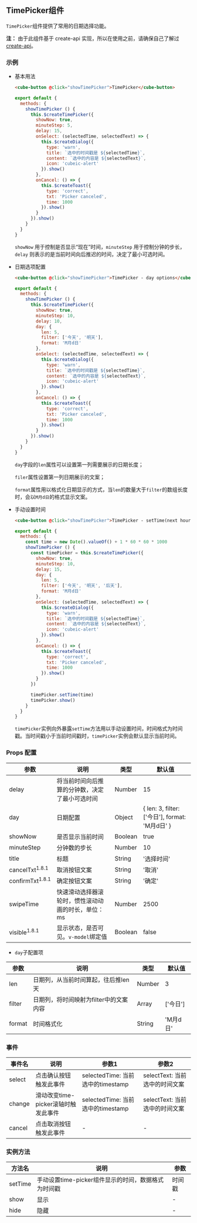 ## TimePicker组件

`TimePicker`组件提供了常用的日期选择功能。

__注：__ 由于此组件基于 create-api 实现，所以在使用之前，请确保自己了解过 [create-api](#/zh-CN/docs/create-api)。

### 示例

- 基本用法
  ```html
  <cube-button @click="showTimePicker">TimePicker</cube-button>
  ```

  ```js
  export default {
    methods: {
      showTimePicker () {
        this.$createTimePicker({
          showNow: true,
          minuteStep: 5,
          delay: 15,
          onSelect: (selectedTime, selectedText) => {
            this.$createDialog({
              type: 'warn',
              title: `选中的时间戳是 ${selectedTime}`,
              content: `选中的内容是 ${selectedText}`,
              icon: 'cubeic-alert'
            }).show()
          },
          onCancel: () => {
            this.$createToast({
              type: 'correct',
              txt: 'Picker canceled',
              time: 1000
            }).show()
          }
        }).show()
      }
    }
  }
  ```
  `showNow` 用于控制是否显示“现在”时间，`minuteStep` 用于控制分钟的步长，`delay` 则表示的是当前时间向后推迟的时间，决定了最小可选时间。

- 日期选项配置
  ```html
  <cube-button @click="showTimePicker">TimePicker - day options</cube-button>
  ```

  ```js
  export default {
    methods: {
      showTimePicker () {
        this.$createTimePicker({
          showNow: true,
          minuteStep: 10,
          delay: 10,
          day: {
            len: 5,
            filter: ['今天', '明天'],
            format: 'M月d日'
          },
          onSelect: (selectedTime, selectedText) => {
            this.$createDialog({
              type: 'warn',
              title: `选中的时间戳是 ${selectedTime}`,
              content: `选中的内容是 ${selectedText}`,
              icon: 'cubeic-alert'
            }).show()
          },
          onCancel: () => {
            this.$createToast({
              type: 'correct',
              txt: 'Picker canceled',
              time: 1000
            }).show()
          }
        }).show()
      }
    }
  }
  ```
  `day`字段的`len`属性可以设置第一列需要展示的日期长度；

  `filer`属性设置第一列日期展示的文案；

  `format`属性用以格式化日期显示的方式，当`len`的数量大于`filter`的数组长度时，会以`M月d日`的格式显示文案。

- 手动设置时间
  ```html
  <cube-button @click="showTimePicker">TimePicker - setTime(next hour)</cube-button>
  ```

  ```js
  export default {
    methods: {
      const time = new Date().valueOf() + 1 * 60 * 60 * 1000
      showTimePicker () {
        const timePicker = this.$createTimePicker({
          showNow: true,
          minuteStep: 10,
          delay: 15,
          day: {
            len: 5,
            filter: ['今天', '明天', '后天'],
            format: 'M月d日'
          },
          onSelect: (selectedTime, selectedText) => {
            this.$createDialog({
              type: 'warn',
              title: `选中的时间戳是 ${selectedTime}`,
              content: `选中的内容是 ${selectedText}`,
              icon: 'cubeic-alert'
            }).show()
          },
          onCancel: () => {
            this.$createToast({
              type: 'correct',
              txt: 'Picker canceled',
              time: 1000
            }).show()
          }
        })

        timePicker.setTime(time)
        timePicker.show()
      }
    }
  }
  ```
  `timePicker`实例向外暴露`setTime`方法用以手动设置时间，时间格式为时间戳。当时间戳小于当前时间戳时，`timePicker`实例会默认显示当前时间。

### Props 配置

| 参数 | 说明 | 类型 | 默认值 |
| - | - | - | - |
| delay | 将当前时间向后推算的分钟数，决定了最小可选时间 | Number | 15 |
| day | 日期配置 | Object | { len: 3, filter: ['今日'], format: 'M月d日' } |
| showNow | 是否显示当前时间 | Boolean | true |
| minuteStep | 分钟数的步长 | Number | 10 |
| title | 标题 | String | '选择时间' |
| cancelTxt<sup>1.8.1</sup> | 取消按钮文案 | String | '取消' |
| confirmTxt<sup>1.8.1</sup> | 确定按钮文案 | String | '确定' |
| swipeTime | 快速滑动选择器滚轮时，惯性滚动动画的时长，单位：ms | Number | 2500 |
| visible<sup>1.8.1</sup> | 显示状态，是否可见。`v-model`绑定值 | Boolean | false |

* `day`子配置项

| 参数 | 说明 | 类型 | 默认值 |
| - | - | - | - |
| len | 日期列，从当前时间算起，往后推len天 | Number | 3 |
| filter | 日期列，将时间映射为filter中的文案内容 | Array | ['今日'] |
| format | 时间格式化 | String | 'M月d日' |

### 事件

| 事件名 | 说明 | 参数1 | 参数2 |
| - | - | - | - |
| select | 点击确认按钮触发此事件 | selectedTime: 当前选中的timestamp | selectText: 当前选中的时间文案 |
| change | 滑动改变time-picker滚轴时触发此事件 | selectedTime: 当前选中的timestamp | selectText: 当前选中的时间文案 |
| cancel | 点击取消按钮触发此事件 | - | - |

### 实例方法

| 方法名 | 说明 | 参数 |
| - | - | - |
| setTime | 手动设置time-picker组件显示的时间，数据格式为时间戳 | 时间戳 |
| show | 显示 | - |
| hide | 隐藏 | - |

